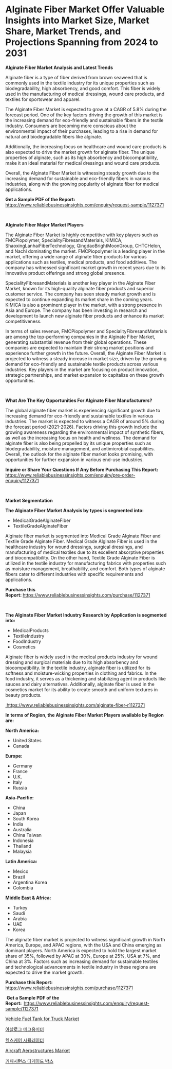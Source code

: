 <p><h1>Alginate Fiber Market Offer Valuable Insights into Market Size, Market Share, Market Trends, and Projections Spanning from 2024 to 2031</h1></p><p><strong>Alginate Fiber Market Analysis and Latest Trends</strong></p>
<p><p>Alginate fiber is a type of fiber derived from brown seaweed that is commonly used in the textile industry for its unique properties such as biodegradability, high absorbency, and good comfort. This fiber is widely used in the manufacturing of medical dressings, wound care products, and textiles for sportswear and apparel.</p><p>The Alginate Fiber Market is expected to grow at a CAGR of 5.8% during the forecast period. One of the key factors driving the growth of this market is the increasing demand for eco-friendly and sustainable fibers in the textile industry. Consumers are becoming more conscious about the environmental impact of their purchases, leading to a rise in demand for natural and biodegradable fibers like alginate.</p><p>Additionally, the increasing focus on healthcare and wound care products is also expected to drive the market growth for alginate fiber. The unique properties of alginate, such as its high absorbency and biocompatibility, make it an ideal material for medical dressings and wound care products.</p><p>Overall, the Alginate Fiber Market is witnessing steady growth due to the increasing demand for sustainable and eco-friendly fibers in various industries, along with the growing popularity of alginate fiber for medical applications.</p></p>
<p><strong>Get a Sample PDF of the Report:&nbsp;</strong> <a href="https://www.reliablebusinessinsights.com/enquiry/request-sample/1127371">https://www.reliablebusinessinsights.com/enquiry/request-sample/1127371</a></p>
<p>&nbsp;</p>
<p><strong>Alginate Fiber Major Market Players</strong></p>
<p><p>The Alginate Fiber Market is highly competitive with key players such as FMCPiopolymer, SpecialityFibresandMaterials, KIMICA, ShaoxingLanhaiFiberTechnology, QingdaoBrightMoonGroup, CHTCHelon, and Nachl dominating the market. FMCPiopolymer is a leading player in the market, offering a wide range of alginate fiber products for various applications such as textiles, medical products, and food additives. The company has witnessed significant market growth in recent years due to its innovative product offerings and strong global presence.</p><p>SpecialityFibresandMaterials is another key player in the Alginate Fiber Market, known for its high-quality alginate fiber products and superior customer service. The company has seen steady market growth and is expected to continue expanding its market share in the coming years. KIMICA is also a prominent player in the market, with a strong presence in Asia and Europe. The company has been investing in research and development to launch new alginate fiber products and enhance its market competitiveness.</p><p>In terms of sales revenue, FMCPiopolymer and SpecialityFibresandMaterials are among the top-performing companies in the Alginate Fiber Market, generating substantial revenue from their global operations. These companies are expected to maintain their strong market positions and experience further growth in the future. Overall, the Alginate Fiber Market is projected to witness a steady increase in market size, driven by the growing demand for eco-friendly and sustainable textile products across various industries. Key players in the market are focusing on product innovation, strategic partnerships, and market expansion to capitalize on these growth opportunities.</p></p>
<p>&nbsp;</p>
<p><strong>What Are The Key Opportunities For Alginate Fiber Manufacturers?</strong></p>
<p><p>The global alginate fiber market is experiencing significant growth due to increasing demand for eco-friendly and sustainable textiles in various industries. The market is expected to witness a CAGR of around 5% during the forecast period (2021-2026). Factors driving this growth include the growing awareness regarding the environmental impact of synthetic fibers, as well as the increasing focus on health and wellness. The demand for alginate fiber is also being propelled by its unique properties such as biodegradability, moisture management, and antimicrobial capabilities. Overall, the outlook for the alginate fiber market looks promising, with opportunities for further expansion in various end-use industries.</p></p>
<p><strong>Inquire or Share Your Questions If Any Before Purchasing This Report:</strong> <a href="https://www.reliablebusinessinsights.com/enquiry/pre-order-enquiry/1127371">https://www.reliablebusinessinsights.com/enquiry/pre-order-enquiry/1127371</a></p>
<p>&nbsp;</p>
<p><strong>Market Segmentation</strong></p>
<p><strong>The Alginate Fiber Market Analysis by types is segmented into:</strong></p>
<p><ul><li>MedicalGradeAlginateFiber</li><li>TextileGradeAlginateFiber</li></ul></p>
<p><p>Alginate fiber market is segmented into Medical Grade Alginate Fiber and Textile Grade Alginate Fiber. Medical Grade Alginate Fiber is used in the healthcare industry for wound dressings, surgical dressings, and manufacturing of medical textiles due to its excellent absorptive properties and biocompatibility. On the other hand, Textile Grade Alginate Fiber is utilized in the textile industry for manufacturing fabrics with properties such as moisture management, breathability, and comfort. Both types of alginate fibers cater to different industries with specific requirements and applications.</p></p>
<p><strong>Purchase this Report:&nbsp;</strong><a href="https://www.reliablebusinessinsights.com/purchase/1127371">https://www.reliablebusinessinsights.com/purchase/1127371</a></p>
<p>&nbsp;</p>
<p><strong>The Alginate Fiber Market Industry Research by Application is segmented into:</strong></p>
<p><ul><li>MedicalProducts</li><li>TextileIndustry</li><li>FoodIndustry</li><li>Cosmetics</li></ul></p>
<p><p>Alginate fiber is widely used in the medical products industry for wound dressing and surgical materials due to its high absorbency and biocompatibility. In the textile industry, alginate fiber is utilized for its softness and moisture-wicking properties in clothing and fabrics. In the food industry, it serves as a thickening and stabilizing agent in products like sauces and dairy alternatives. Additionally, alginate fiber is used in the cosmetics market for its ability to create smooth and uniform textures in beauty products.</p></p>
<p><a href="https://www.reliablebusinessinsights.com/alginate-fiber-r1127371">&nbsp;https://www.reliablebusinessinsights.com/alginate-fiber-r1127371</a></p>
<p><strong>In terms of Region, the Alginate Fiber Market Players available by Region are:</strong></p>
<p>
    <p> <strong> North America: </strong>
        <ul>
            <li>United States</li>
            <li>Canada</li>
        </ul>
        </p> 
    <p> <strong> Europe: </strong>
        <ul>
            <li>Germany</li>
            <li>France</li>
            <li>U.K.</li>
            <li>Italy</li>
            <li>Russia</li>
        </ul>
        </p> 
    <p> <strong> Asia-Pacific: </strong>
        <ul>
            <li>China</li>
            <li>Japan</li>
            <li>South Korea</li>
            <li>India</li>
            <li>Australia</li>
            <li>China Taiwan</li>
            <li>Indonesia</li>
            <li>Thailand</li>
            <li>Malaysia</li>
        </ul>
        </p> 
    <p> <strong> Latin America: </strong>
        <ul>
            <li>Mexico</li>
            <li>Brazil</li>
            <li>Argentina Korea</li>
            <li>Colombia</li>
        </ul>
        </p> 
    <p> <strong> Middle East & Africa: </strong>
        <ul>
            <li>Turkey</li>
            <li>Saudi</li>
            <li>Arabia</li>
            <li>UAE</li>
            <li>Korea</li>
        </ul>
    </p>
    </p>
<p><p>The alginate fiber market is projected to witness significant growth in North America, Europe, and APAC regions, with the USA and China emerging as dominant players. North America is expected to hold the largest market share of 35%, followed by APAC at 30%, Europe at 25%, USA at 7%, and China at 3%. Factors such as increasing demand for sustainable textiles and technological advancements in textile industry in these regions are expected to drive the market growth.</p></p>
<p><strong>Purchase this Report: </strong><a href="https://www.reliablebusinessinsights.com/purchase/1127371">https://www.reliablebusinessinsights.com/purchase/1127371</a></p>
<p>&nbsp;<strong>Get a Sample PDF of the Report:&nbsp;&nbsp;</strong><a href="https://www.reliablebusinessinsights.com/enquiry/request-sample/1127371">https://www.reliablebusinessinsights.com/enquiry/request-sample/1127371</a></p>
<p><strong></strong></p>
<p><p><a href="https://github.com/mdmisese/Market-Research-Report-List-1/blob/main/vehicle-fuel-tank-for-truck-market.md">Vehicle Fuel Tank for Truck Market</a></p><p><a href="https://github.com/ThomasElmes2022/Market-Research-Report-List-1/blob/main/4881753117470.md">아날로그 메그옴미터</a></p><p><a href="https://medium.com/@staceyhilll80/2024%EB%85%84%EB%B6%80%ED%84%B0-2031%EB%85%84%EA%B9%8C%EC%A7%80-%EC%9D%98-cagr%EB%A1%9C-%ED%99%95%EC%9E%A5%EB%90%98%EA%B3%A0-%EC%9E%88%EB%8A%94-%ED%97%AC%EC%8A%A4%EC%BC%80%EC%96%B4-%EC%8B%9C%EB%AE%AC%EB%A0%88%EC%9D%B4%ED%84%B0-%EC%8B%9C%EC%9E%A5-%EA%B7%9C%EB%AA%A8%EC%97%90-%EB%8C%80%ED%95%9C-%ED%86%B5%EC%B0%B0%EB%A0%A5-a11cccadd3a0">헬스케어 시뮬레이터</a></p><p><a href="https://github.com/wybrqqeb6/Market-Research-Report-List-1/blob/main/aircraft-aerostructures-market.md">Aircraft Aerostructures Market</a></p><p><a href="https://github.com/bvubpqd5241630/Market-Research-Report-List-2/blob/main/7097962117471.md">커패시턴스 디케이드 박스</a></p></p>